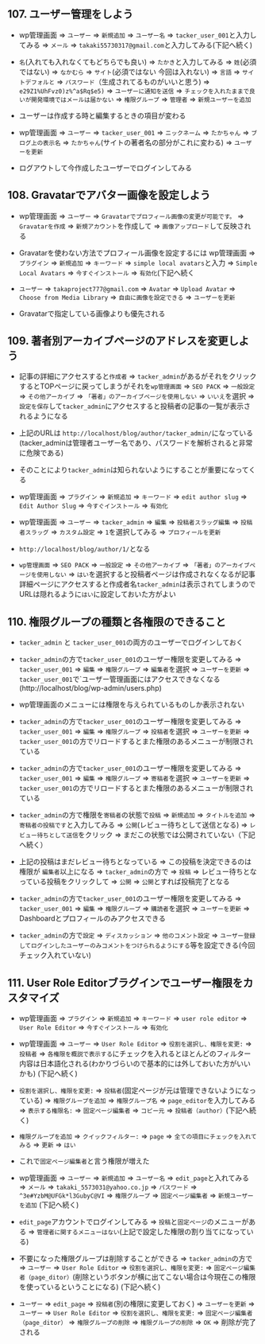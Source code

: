 ## 107. ユーザー管理をしよう

+ wp管理画面 => `ユーザー` => `新規追加` => `ユーザー名` => `tacker_user_001`と入力してみる => `メール` => `takaki55730317@gmail.com`と入力してみる(下記へ続く)<br>

+ `名`(入れても入れなくてもどちらでも良い) => `たかき`と入力してみる => `姓`(必須ではない) => `なかむら` => `サイト`(必須ではない 今回は入れない) => `言語` => `サイトデフォルと` => `パスワード`（生成されてるものがいいと思う) => `e29Z1%UhFvz0)z%^a$Rq$e5)` => `ユーザーに通知を送信` => `チェックを入れたままで良いが開発環境ではメールは届かない` => `権限グループ` => `管理者` => `新規ユーザーを追加`<br>

+ ユーザーは作成する時と編集するときの項目が変わる<br>

+ wp管理画面 => `ユーザー` => `tacker_user_001` => `ニックネーム` => `たかちゃん` => `ブログ上の表示名` => `たかちゃん`(サイトの著者名の部分がこれに変わる) => `ユーザーを更新`<br>

+ ログアウトして今作成したユーザーでログインしてみる<br>

## 108. Gravatarでアバター画像を設定しよう

+ wp管理画面 => `ユーザー` => `Gravatarでプロフィール画像の変更が可能です。` => `Gravatarを作成` => `新規アカウント`を作成して => `画像アップロード`して反映される<br>

+ Gravatarを使わない方法でプロフィール画像を設定するには wp管理画面 => `プラグイン` => `新規追加` => `キーワード` => `simple local avatars`と入力 => `Simple Local Avatars` => `今すぐインストール` => `有効化`(下記へ続く<br>

+ `ユーザー` => `takaproject777@gmail.com` => `Avatar` => `Upload Avatar` => `Choose from Media Library` => `自由に画像を設定できる` => `ユーザーを更新`<br>

+ Gravatarで指定している画像よりも優先される<br>

## 109. 著者別アーカイブページのアドレスを変更しよう

+ 記事の詳細にアクセスすると`作成者` => `tacker_admin`があるがそれをクリックするとTOPページに戻ってしまうがそれを`wp管理画面` => `SEO PACK` => `一般設定` => `その他アーカイブ` => `「著者」のアーカイブページを使用しない` => `いいえ`を選択 => `設定を保存`して`tacker_admin`にアクセスすると投稿者の記事の一覧が表示されるようになる<br>

+ 上記のURLは `http://localhost/blog/author/tacker_admin/`になっている(tacker_adminは管理者ユーザー名であり、パスワードを解析されると非常に危険である)<br>

+ そのことにより`tacker_admin`は知られないようにすることが重要になってくる<br>

+ wp管理画面 => `プラグイン` => `新規追加` => `キーワード` => `edit author slug` => `Edit Author Slug` => `今すぐインストール` => `有効化` <br>

+ wp管理画面 => `ユーザー` => `tacker_admin` => `編集` => `投稿者スラッグ編集` => `投稿者スラッグ` => `カスタム設定` => `1`を選択してみる => `プロフィールを更新` <br>

+ `http://localhost/blog/author/1/`となる<br>


+ `wp管理画面` => `SEO PACK` => `一般設定` => `その他アーカイブ` => `「著者」のアーカイブページを使用しない` => `はい`を選択すると投稿者ページは作成されなくなるが記事詳細ページにアクセスすると作成者名`tacker_admin`は表示されてしまうのでURLは隠れるように`はい`に設定しておいた方がよい<br>

## 110. 権限グループの種類と各権限のできること

+ `tacker_admin` と `tacker_user_001`の両方のユーザーでログインしておく<br>

+ `tacker_admin`の方で`tacker_user_001`のユーザー権限を変更してみる => `tacker_user_001` => `編集` => `権限グループ` => `編集者`を選択 => `ユーザーを更新` => `tacker_user_001`で`ユーザー管理画面にはアクセスできなくなる(http://localhost/blog/wp-admin/users.php)<br>

+ wp管理画面のメニューには権限を与えられているものしか表示されない<br>

+ `tacker_admin`の方で`tacker_user_001`のユーザー権限を変更してみる => `tacker_user_001` => `編集` => `権限グループ` => `投稿者`を選択 => `ユーザーを更新` => `tacker_user_001`の方でリロードするとまた権限のあるメニューが制限されている<br>

+ `tacker_admin`の方で`tacker_user_001`のユーザー権限を変更してみる => `tacker_user_001` => `編集` => `権限グループ` => `寄稿者`を選択 => `ユーザーを更新` => `tacker_user_001`の方でリロードするとまた権限のあるメニューが制限されている<br>

+ `tacker_admin`の方で権限を`寄稿者`の状態で`投稿` => `新規追加` => `タイトルを追加` => `寄稿者の投稿です`と入力してみる => `公開`(レビュー待ちとして送信となる) => `レビュー待ちとして送信`をクリック => まだこの状態では公開されていない（下記へ続く）<br>

+ 上記の投稿はまだレビュー待ちとなっている => この投稿を決定できるのは権限が `編集者`以上になる => `tacker_admin`の方で => `投稿` => レビュー待ちとなっている投稿をクリックして => `公開` => `公開`とすれば投稿完了となる<br>

+ `tacker_admin`の方で`tacker_user_001`のユーザー権限を変更してみる => `tacker_user_001` => `編集` => `権限グループ` => `購読者`を選択 => `ユーザーを更新` => Dashboardとプロフィールのみアクセスできる<br>

+ `tacker_admin`の方で`設定` => `ディスカッション` => `他のコメント設定` => `ユーザー登録してログインしたユーザーのみコメントをつけられるようにする`等を設定できる(今回チェック入れていない)<br>

## 111. User Role Editorブラグインでユーザー権限をカスタマイズ

+ wp管理画面 => `プラグイン` => `新規追加` => `キーワード` => `user role editor` => `User Role Editor` => `今すぐインストール` => `有効化`<br>

+ wp管理画面 => `ユーザー` => `User Role Editor` => `役割を選択し、権限を変更:` => `投稿者` => `各権限を概説で表示する`にチェックを入れるとほとんどのフィルター内容は日本語化される(わかりづらいので基本的には外しておいた方がいいかも) (下記へ続く)<br>

+ `役割を選択し、権限を変更:` => `投稿者`(固定ページが元は管理できないようになっている) => `権限グループを追加` => `権限グループ名` => `page_editor`を入力してみる => `表示する権限名:` => `固定ページ編集者` => `コピー元` => `投稿者（author）`(下記へ続く) <br>

+ `権限グループを追加` => `クイックフィルター:` => `page` => `全ての項目にチェックを入れてみる` => `更新` => `はい` <br>

+ これで`固定ページ編集者`と言う権限が増えた<br>

+ wp管理画面 => `ユーザー` => `新規追加` => `ユーザー名` => `edit_page`と入れてみる => `メール` => `takaki_5573031@yahoo.co.jp` => `パスワード` => `^3e#YzbM@UFGk*l3GubyC@VI` => `権限グループ` => `固定ページ編集者` => `新規ユーザーを追加` (下記へ続く)<br>

+ `edit_page`アカウントでログインしてみる => `投稿`と`固定ページ`のメニューがある => `管理者に関するメニューはない`(上記で設定した権限の割り当てになっている)<br>

+ 不要になった権限グループは削除することができる => `tacker_admin`の方で => `ユーザー` => `User Role Editor` => `役割を選択し、権限を変更:` => `固定ページ編集者（page_ditor）`(削除というボタンが横に出てこない場合は今現在この権限を使っているということになる) (下記へ続く)<br>

+ `ユーザー` => `edit_page` => `投稿者`(別の権限に変更しておく) => `ユーザーを更新` => `ユーザー` => `User Role Editor` => `役割を選択し、権限を変更:` => `固定ページ編集者（page_ditor）` => `権限グループの削除` => `権限グループの削除` => `OK` => 削除が完了される<br>
